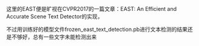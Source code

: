 这里的EAST便是旷视在CVPR2017的一篇文章：EAST: An Efficient and Accurate Scene Text Detector的实现，

不过用训练好的模型文件frozen_east_text_detection.pb进行文本检测的结果还是不够好，总有一些文字未能检测出来
